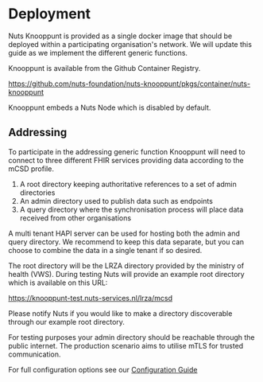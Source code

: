 # Deployment

Nuts Knooppunt is provided as a single docker image that should be deployed within a participating organisation's
network. We will update this guide as we implement the different generic functions.

Knooppunt is available from the Github Container Registry.

https://github.com/nuts-foundation/nuts-knooppunt/pkgs/container/nuts-knooppunt

Knooppunt embeds a Nuts Node which is disabled by default.

## Addressing

To participate in the addressing generic function Knooppunt will need to connect to three different FHIR services
providing data according to the mCSD profile.

1. A root directory keeping authoritative references to a set of admin directories
2. An admin directory used to publish data such as endpoints
3. A query directory where the synchronisation process will place data received from other organisations

A multi tenant HAPI server can be used for hosting both the admin and query directory. We recommend to keep this data
separate, but you can choose to combine the data in a single tenant if so desired.

The root directory will be the LRZA directory provided by the ministry of health (VWS). During testing Nuts will provide
an example root directory which is available on this URL:

https://knooppunt-test.nuts-services.nl/lrza/mcsd

Please notify Nuts if you would like to make a directory discoverable through our example
root directory.

For testing purposes your admin directory should be reachable through the public internet. The production scenario aims
to utilise mTLS for trusted communication.

For full configuration options see our [Configuration Guide](./CONFIGURATION.md)
